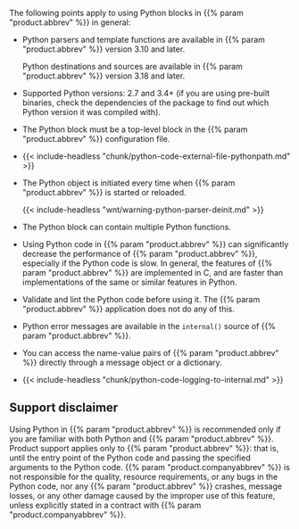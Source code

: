 ---
---
<!-- DISCLAIMER: This file is based on the syslog-ng Open Source Edition documentation https://github.com/balabit/syslog-ng-ose-guides/commit/2f4a52ee61d1ea9ad27cb4f3168b95408fddfdf2 and is used under the terms of The syslog-ng Open Source Edition Documentation License. The file has been modified by Axoflow. -->
The following points apply to using Python blocks in {{% param "product.abbrev" %}} in general:

- Python parsers and template functions are available in {{% param "product.abbrev" %}} version 3.10 and later.
  
    Python destinations and sources are available in {{% param "product.abbrev" %}} version 3.18 and later.

- Supported Python versions: 2.7 and 3.4+ (if you are using pre-built binaries, check the dependencies of the package to find out which Python version it was compiled with).

- The Python block must be a top-level block in the {{% param "product.abbrev" %}} configuration file.

- {{< include-headless "chunk/python-code-external-file-pythonpath.md" >}}

- The Python object is initiated every time when {{% param "product.abbrev" %}} is started or reloaded.
    
    {{< include-headless "wnt/warning-python-parser-deinit.md" >}}

- The Python block can contain multiple Python functions.

- Using Python code in {{% param "product.abbrev" %}} can significantly decrease the performance of {{% param "product.abbrev" %}}, especially if the Python code is slow. In general, the features of {{% param "product.abbrev" %}} are implemented in C, and are faster than implementations of the same or similar features in Python.

- Validate and lint the Python code before using it. The {{% param "product.abbrev" %}} application does not do any of this.

- Python error messages are available in the `internal()` source of {{% param "product.abbrev" %}}.

- You can access the name-value pairs of {{% param "product.abbrev" %}} directly through a message object or a dictionary.

- {{< include-headless "chunk/python-code-logging-to-internal.md" >}}

## Support disclaimer

Using Python in {{% param "product.abbrev" %}} is recommended only if you are familiar with both Python and {{% param "product.abbrev" %}}. Product support applies only to {{% param "product.abbrev" %}}: that is, until the entry point of the Python code and passing the specified arguments to the Python code. {{% param "product.companyabbrev" %}} is not responsible for the quality, resource requirements, or any bugs in the Python code, nor any {{% param "product.abbrev" %}} crashes, message losses, or any other damage caused by the improper use of this feature, unless explicitly stated in a contract with {{% param "product.companyabbrev" %}}.
